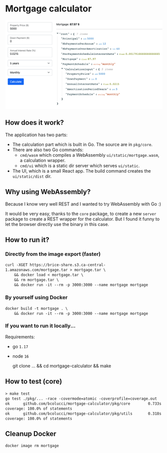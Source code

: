
# Mortgage calculator

![screenshot](./screenshot-ui.png)

## How does it work?

The application has two parts:

* The calculation part which is built in Go. The source are in `pkg/core`.
* There are also two Go commands:
    * `cmd/wasm` which compiles a WebAssembly `ui/static/mortgage.wasm`, a calculation wrapper.
    * `cmd/ui` which is a static dir server which serves `ui/static`.
* The UI, which is a small React app. The build command creates the `ui/static/dist` dir. 

## Why using WebAssembly?

Because I know very well REST and I wanted to try WebAssembly with Go :)

It would be very easy, thanks to the `core` package, to create a new `server` package to create a REST wrapper for the calculator. But I found it funny to let the browser directly use the binary in this case.

## How to run it?

### Directly from the image export (faster)

```
curl -XGET https://brice-share.s3.ca-central-1.amazonaws.com/mortgage.tar > mortgage.tar \
    && docker load < mortgage.tar \
    && rm mortgage.tar \
    && docker run -it --rm -p 3000:3000 --name mortgage mortgage 
```

### By yourself using Docker

```
docker build -t mortgage . \
    && docker run -it --rm -p 3000:3000 --name mortgage mortgage
```

### If you want to run it locally...

Requirements:
* go `1.17`
* node `16`

    git clone ... && cd mortgage-calculator && make

## How to test (core)

```
> make test
go test ./pkg/... -race -covermode=atomic -coverprofile=coverage.out
ok      github.com/bcolucci/mortgage-calculator/pkg/core        0.733s  coverage: 100.0% of statements
ok      github.com/bcolucci/mortgage-calculator/pkg/utils       0.318s  coverage: 100.0% of statements
```

## Cleanup Docker

    docker image rm mortgage